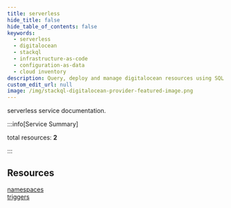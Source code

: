 ```yaml
---
title: serverless
hide_title: false
hide_table_of_contents: false
keywords:
  - serverless
  - digitalocean
  - stackql
  - infrastructure-as-code
  - configuration-as-data
  - cloud inventory
description: Query, deploy and manage digitalocean resources using SQL
custom_edit_url: null
image: /img/stackql-digitalocean-provider-featured-image.png
---
```


serverless service documentation.

:::info[Service Summary]

total resources: __2__  

:::

## Resources
<div class="row">
<div class="providerDocColumn">
<a href="/services/serverless/namespaces/">namespaces</a>
</div>
<div class="providerDocColumn">
<a href="/services/serverless/triggers/">triggers</a>
</div>
</div>